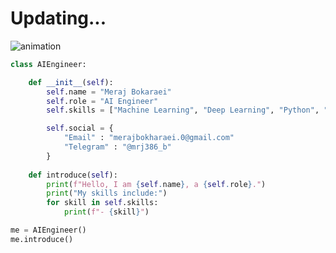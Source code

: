 # Updating...

![animation](About-gif.gif)

``` Python
class AIEngineer:

    def __init__(self):
        self.name = "Meraj Bokaraei"
        self.role = "AI Engineer"
        self.skills = ["Machine Learning", "Deep Learning", "Python", "Object-Oriented Programming"]

        self.social = {
            "Email" : "merajbokharaei.0@gmail.com"
            "Telegram" : "@mrj386_b"
        }
        
    def introduce(self):
        print(f"Hello, I am {self.name}, a {self.role}.")
        print("My skills include:")
        for skill in self.skills:
            print(f"- {skill}")

me = AIEngineer()
me.introduce()
```

<!---
mrj386/mrj386 is a ✨ special ✨ repository because its `README.md` (this file) appears on your GitHub profile.
You can click the Preview link to take a look at your changes.
--->
